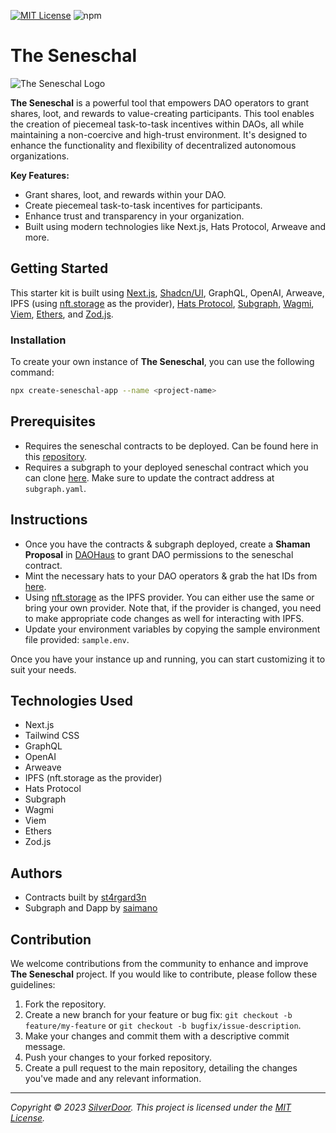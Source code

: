 [![MIT License](https://img.shields.io/badge/License-MIT-green.svg)](https://choosealicense.com/licenses/mit/) ![npm](https://img.shields.io/npm/v/create-seneschal-app)

# The Seneschal

![The Seneschal Logo](https://res.cloudinary.com/saimano/image/upload/v1696143767/seneschal/screenshot.png)

**The Seneschal** is a powerful tool that empowers DAO operators to grant shares, loot, and rewards to value-creating participants. This tool enables the creation of piecemeal task-to-task incentives within DAOs, all while maintaining a non-coercive and high-trust environment. It's designed to enhance the functionality and flexibility of decentralized autonomous organizations.

**Key Features:**

- Grant shares, loot, and rewards within your DAO.
- Create piecemeal task-to-task incentives for participants.
- Enhance trust and transparency in your organization.
- Built using modern technologies like Next.js, Hats Protocol, Arweave and more.

## Getting Started

This starter kit is built using [Next.js](https://nextjs.org/), [Shadcn/UI](https://ui.shadcn.com/), GraphQL, OpenAI, Arweave, IPFS (using [nft.storage](https://nft.storage/) as the provider), [Hats Protocol](https://www.hatsprotocol.xyz/), [Subgraph](https://thegraph.com/), [Wagmi](https://wagmi.sh/), [Viem](https://viem.sh/), [Ethers](https://docs.ethers.org/v5/), and [Zod.js](https://github.com/colinhacks/zod).

### Installation

To create your own instance of **The Seneschal**, you can use the following command:

```bash
npx create-seneschal-app --name <project-name>
```

## Prerequisites

- Requires the seneschal contracts to be deployed. Can be found here in this [repository](https://github.com/St4rgarden/kazoku).
- Requires a subgraph to your deployed seneschal contract which you can clone [here](https://github.com/manolingam/seneschal-subgraph/). Make sure to update the contract address at `subgraph.yaml`.

## Instructions

- Once you have the contracts & subgraph deployed, create a **Shaman Proposal** in [DAOHaus](https://admin.daohaus.club/#/) to grant DAO permissions to the seneschal contract.
- Mint the necessary hats to your DAO operators & grab the hat IDs from [here](https://app.hatsprotocol.xyz/).
- Using [nft.storage](https://nft.storage/) as the IPFS provider. You can either use the same or bring your own provider. Note that, if the provider is changed, you need to make appropriate code changes as well for interacting with IPFS.
- Update your environment variables by copying the sample environment file provided: `sample.env`.

Once you have your instance up and running, you can start customizing it to suit your needs.

## Technologies Used

- Next.js
- Tailwind CSS
- GraphQL
- OpenAI
- Arweave
- IPFS (nft.storage as the provider)
- Hats Protocol
- Subgraph
- Wagmi
- Viem
- Ethers
- Zod.js

## Authors

- Contracts built by [st4rgard3n](https://twitter.com/KyleSt4rgarden)
- Subgraph and Dapp by [saimano](https://twitter.com/saimano1996)

## Contribution

We welcome contributions from the community to enhance and improve **The Seneschal** project. If you would like to contribute, please follow these guidelines:

1. Fork the repository.
2. Create a new branch for your feature or bug fix: `git checkout -b feature/my-feature` or `git checkout -b bugfix/issue-description`.
3. Make your changes and commit them with a descriptive commit message.
4. Push your changes to your forked repository.
5. Create a pull request to the main repository, detailing the changes you've made and any relevant information.

---

_Copyright © 2023 [SilverDoor](https://silverdoor.ai). This project is licensed under the [MIT License](LICENSE)._
